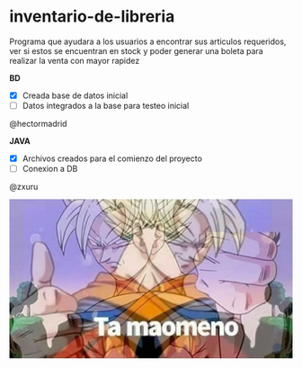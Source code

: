 # inventario-de-libreria

Programa que ayudara a los usuarios a encontrar sus articulos requeridos, ver si estos se encuentran en stock y poder generar una boleta para realizar la venta con mayor rapidez

__BD__
- [x] Creada base de datos inicial
- [ ] Datos integrados a la base para testeo inicial

@hectormadrid

__JAVA__
- [x] Archivos creados para el comienzo del proyecto
- [ ] Conexion a DB

@zxuru

![maOeno](/Images/maomeno.jpg)
